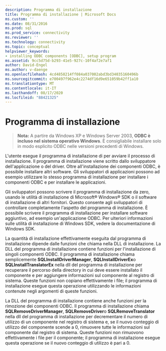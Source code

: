 ```yaml
---
description: Programma di installazione
title: Programma di installazione | Microsoft Docs
ms.custom: ''
ms.date: 08/31/2016
ms.prod: sql
ms.prod_service: connectivity
ms.reviewer: ''
ms.technology: connectivity
ms.topic: conceptual
helpviewer_keywords:
- installing ODBC components [ODBC], setup program
ms.assetid: 9cc5d75d-b293-41e5-927c-10f4af2e7af1
author: David-Engel
ms.author: v-daenge
ms.openlocfilehash: 4cd4858214ff084a037002abd3bd34035160496b
ms.sourcegitcommit: e700497f962e4c2274df16d9e651059b42ff1a10
ms.translationtype: MT
ms.contentlocale: it-IT
ms.lasthandoff: 08/17/2020
ms.locfileid: "88421325"
---
```

# <a name="setup-program"></a>Programma di installazione
> **Nota:** A partire da Windows XP e Windows Server 2003, **ODBC è incluso nel sistema operativo Windows**. È consigliabile installare solo in modo esplicito ODBC nelle versioni precedenti di Windows.  
  
 L'utente esegue il programma di installazione di per avviare il processo di installazione. Il programma di installazione viene scritto dallo sviluppatore dell'applicazione o del driver. Oltre all'installazione dei componenti ODBC, è possibile installare altri software. Gli sviluppatori di applicazioni possono ad esempio utilizzare lo stesso programma di installazione per installare i componenti ODBC e per installare le applicazioni.  
  
 Gli sviluppatori possono scrivere il programma di installazione da zero, usando le utilità di installazione di Microsoft® Windows® SDK o il software di installazione di altri fornitori. Questo consente agli sviluppatori di controllare completamente l'aspetto del programma di installazione. È possibile scrivere il programma di installazione per installare software aggiuntivo, ad esempio un'applicazione ODBC. Per ulteriori informazioni sulle utilità di installazione di Windows SDK, vedere la documentazione di Windows SDK.  
  
 La quantità di installazione effettivamente eseguita dal programma di installazione dipende dalle funzioni che chiama nella DLL di installazione. La DLL del programma di installazione contiene funzioni per l'installazione di singoli componenti ODBC. Il programma di installazione chiama semplicemente **SQLInstallDriverManager**, **SQLInstallDriverEx**o **SQLInstallTranslatorEx** nella dll del programma di installazione per recuperare il percorso della directory in cui deve essere installato il componente e per aggiungere informazioni sul componente al registro di sistema. Queste funzioni non copiano effettivamente i file; il programma di installazione esegue questa operazione utilizzando le informazioni contenute negli argomenti di queste funzioni.  
  
 La DLL del programma di installazione contiene anche funzioni per la rimozione dei componenti ODBC. Il programma di installazione chiama **SQLRemoveDriverManager**, **SQLRemoveDriver**o **SQLRemoveTranslator** nella dll del programma di installazione per decrementare il numero di utilizzo di un componente nel registro di sistema e, se il nuovo conteggio di utilizzo del componente scende a 0, rimuovere tutte le informazioni sul componente dal registro di sistema. Queste funzioni non rimuovono effettivamente i file per il componente; il programma di installazione esegue questa operazione se il nuovo conteggio di utilizzo è pari a 0.
